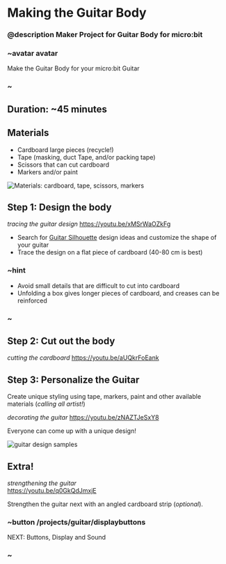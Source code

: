 # Making the Guitar Body
### @description Maker Project for Guitar Body for micro:bit  

### ~avatar avatar

Make the Guitar Body for your micro:bit Guitar

### ~

## Duration: ~45 minutes

## Materials
  * Cardboard large pieces (recycle!)
  * Tape (masking, duct Tape, and/or packing tape)
  * Scissors that can cut cardboard  
  * Markers and/or paint  

![Materials: cardboard, tape, scissors, markers](/static/mb/projects/guitar/materials.jpg)

## Step 1: Design the body
*tracing the guitar design*
https://youtu.be/xMSrWaOZkFg

* Search for [Guitar Silhouette](https://www.bing.com/images/search?q=Guitar+Silhouettes) design ideas and customize
the shape of your guitar
* Trace the design on a flat piece of cardboard (40-80 cm is best)

### ~hint

   * Avoid small details that are difficult to cut into cardboard
   * Unfolding a box gives longer pieces of cardboard, and creases can be reinforced

### ~

## Step 2: Cut out the body
*cutting the cardboard*
https://youtu.be/aUQkrFoEank


## Step 3: Personalize the Guitar

Create unique styling using tape, markers, paint and other available materials (*calling all artist!*)  

*decorating the guitar*
https://youtu.be/zNAZTJeSxY8

Everyone can come up with a unique design!  

![guitar design samples](/static/mb/projects/guitar/otherdesigns.jpg)

## Extra!
*strengthening the guitar*  
https://youtu.be/q0GkQdJmxjE

Strengthen the guitar next with an angled cardboard strip (*optional*).  
  
### ~button /projects/guitar/displaybuttons
NEXT: Buttons, Display and Sound
### ~